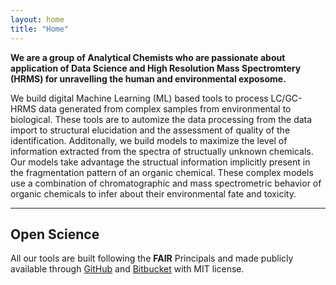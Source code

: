 ```yaml
---
layout: home
title: "Home"
---
```


**We are a group of Analytical Chemists who are passionate about application of Data Science and High Resolution Mass Spectromtery (HRMS) for unravelling the human and environmental exposome.** 

We build digital Machine Learning (ML) based tools to process LC/GC-HRMS data generated from complex samples from environmental to biological. These tools are to automize the data processing from the data import to structural elucidation and the assessment of quality of the identification. Additonally, we build models to maximize the level of information extracted from the spectra of structually unknown chemicals. Our models take advantage the structual information implicitly present in the fragmentation pattern of an organic chemical. These complex models use a combination of chromatographic and mass spectrometric behavior of organic chemicals to infer about their environmental fate and toxicity.

---------------------------------------------------------------------------------------------------
## Open Science
All our tools are built following the **FAIR** Principals and made publicly available through [GitHub](https://github.com/EMCMS) and [Bitbucket](https://bitbucket.org/SSamanipour/) with MIT license. 
